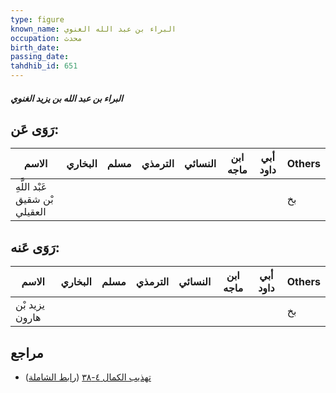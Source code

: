 ```yaml
---
type: figure
known_name: البراء بن عبد الله الغنوي
occupation: محدث
birth_date:
passing_date:
tahdhib_id: 651
---
```

##### البراء بن عبد الله بن يزيد الغنوي

## رَوَى عَن:
| الاسم                          | البخاري | مسلم | الترمذي | النسائي | ابن ماجه | أبي داود | Others |
| ------------------------------ | ------- | ---- | ------- | ------- | -------- | -------- | ------ |
| عَبْد اللَّهِ بْن شقيق العقيلي |         |      |         |         |          |          | بخ     |
## رَوَى عَنه:
| الاسم          | البخاري | مسلم | الترمذي | النسائي | ابن ماجه | أبي داود | Others |
| -------------- | ------- | ---- | ------- | ------- | -------- | -------- | ------ |
| يزيد بْن هارون |         |      |         |         |          |          | بخ     |
## مراجع
- [تهذيب الكمال ٤-٣٨](obsidian://open?vault=Tahdhib-al-Kamal&file=Figures/٦٥١-البراء%20بن%20عبد%20الله%20بن%20يزيد%20الغنوي) ([رابط الشاملة](https://shamela.ws/book/3722/1552))